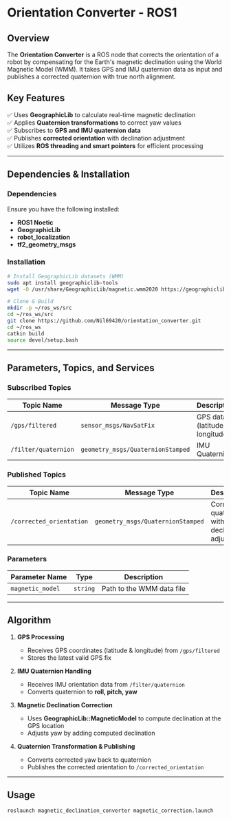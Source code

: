 # Orientation Converter - ROS1  

## Overview  
The **Orientation Converter** is a ROS node that corrects the orientation of a robot by compensating for the Earth's magnetic declination using the World Magnetic Model (WMM). It takes GPS and IMU quaternion data as input and publishes a corrected quaternion with true north alignment.  

## Key Features  
✅ Uses **GeographicLib** to calculate real-time magnetic declination  
✅ Applies **Quaternion transformations** to correct yaw values  
✅ Subscribes to **GPS and IMU quaternion data**  
✅ Publishes **corrected orientation** with declination adjustment  
✅ Utilizes **ROS threading and smart pointers** for efficient processing  

---

## Dependencies & Installation  

### Dependencies  
Ensure you have the following installed:  

- **ROS1 Noetic**
- **GeographicLib**  
- **robot_localization**  
- **tf2_geometry_msgs**  

### Installation  
```bash
# Install GeographicLib datasets (WMM)
sudo apt install geographiclib-tools
wget -O /usr/share/GeographicLib/magnetic.wmm2020 https://geographiclib.sourceforge.io/magnetic.html

# Clone & Build
mkdir -p ~/ros_ws/src
cd ~/ros_ws/src
git clone https://github.com/Nil69420/orientation_converter.git
cd ~/ros_ws
catkin build
source devel/setup.bash
```

---

## Parameters, Topics, and Services  

### **Subscribed Topics**  
| Topic Name             | Message Type                     | Description |
|------------------------|--------------------------------|-------------|
| `/gps/filtered`        | `sensor_msgs/NavSatFix`       | GPS data (latitude, longitude) |
| `/filter/quaternion`   | `geometry_msgs/QuaternionStamped` | IMU Quaternion |

### **Published Topics**  
| Topic Name                | Message Type                     | Description |
|---------------------------|--------------------------------|-------------|
| `/corrected_orientation`  | `geometry_msgs/QuaternionStamped` | Corrected quaternion with declination adjustment |

### **Parameters**  
| Parameter Name     | Type   | Description |
|--------------------|--------|-------------|
| `magnetic_model`  | `string` | Path to the WMM data file |

---

## Algorithm  

1. **GPS Processing**  
   - Receives GPS coordinates (latitude & longitude) from `/gps/filtered`  
   - Stores the latest valid GPS fix  

2. **IMU Quaternion Handling**  
   - Receives IMU orientation data from `/filter/quaternion`  
   - Converts quaternion to **roll, pitch, yaw**  

3. **Magnetic Declination Correction**  
   - Uses **GeographicLib::MagneticModel** to compute declination at the GPS location  
   - Adjusts yaw by adding computed declination  

4. **Quaternion Transformation & Publishing**  
   - Converts corrected yaw back to quaternion  
   - Publishes the corrected orientation to `/corrected_orientation`  

---

## Usage  
```bash
roslaunch magnetic_declination_converter magnetic_correction.launch
```
